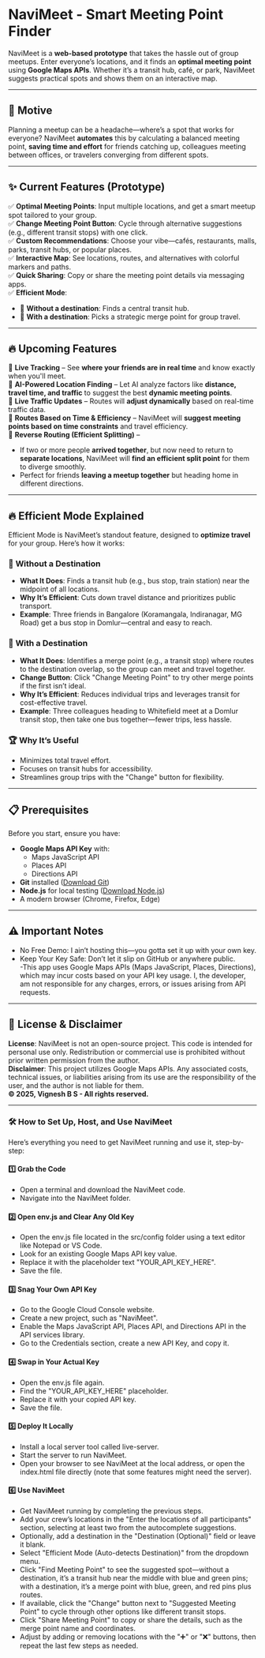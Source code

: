 #  NaviMeet - Smart Meeting Point Finder  

NaviMeet is a **web-based prototype** that takes the hassle out of group meetups. Enter everyone’s locations, and it finds an **optimal meeting point** using **Google Maps APIs**. Whether it’s a transit hub, café, or park, NaviMeet suggests practical spots and shows them on an interactive map.

---

## 🎯 Motive  
Planning a meetup can be a headache—where’s a spot that works for everyone? NaviMeet **automates** this by calculating a balanced meeting point, **saving time and effort** for friends catching up, colleagues meeting between offices, or travelers converging from different spots.

---

## ✨ **Current Features** (Prototype)  

✅ **Optimal Meeting Points**: Input multiple locations, and get a smart meetup spot tailored to your group.  
✅ **Change Meeting Point Button**: Cycle through alternative suggestions (e.g., different transit stops) with one click.  
✅ **Custom Recommendations**: Choose your vibe—cafés, restaurants, malls, parks, transit hubs, or popular places.  
✅ **Interactive Map**: See locations, routes, and alternatives with colorful markers and paths.  
✅ **Quick Sharing**: Copy or share the meeting point details via messaging apps.   
✅ **Efficient Mode**:  
  - 🚉 **Without a destination**: Finds a central transit hub.  
  - 🏁 **With a destination**: Picks a strategic merge point for group travel.  

---

## 🔥 **Upcoming Features**  

🚧 **Live Tracking** – See **where your friends are in real time** and know exactly when you'll meet.  
🚧 **AI-Powered Location Finding** – Let AI analyze factors like **distance, travel time, and traffic** to suggest the best **dynamic meeting points**.  
🚧 **Live Traffic Updates** – Routes will **adjust dynamically** based on real-time traffic data.  
🚧 **Routes Based on Time & Efficiency** – NaviMeet will **suggest meeting points based on time constraints** and travel efficiency.  
🚧 **Reverse Routing (Efficient Splitting)** –   
   - If two or more people **arrived together**, but now need to return to **separate locations**, NaviMeet will **find an efficient split point** for them to diverge smoothly.  
   - Perfect for friends **leaving a meetup together** but heading home in different directions.  


---

## 🔥 Efficient Mode Explained  
Efficient Mode is NaviMeet’s standout feature, designed to **optimize travel** for your group. Here’s how it works:

### 🚉 **Without a Destination**  
- **What It Does**: Finds a transit hub (e.g., bus stop, train station) near the midpoint of all locations.  
- **Why It’s Efficient**: Cuts down travel distance and prioritizes public transport.  
- **Example**: Three friends in Bangalore (Koramangala, Indiranagar, MG Road) get a bus stop in Domlur—central and easy to reach.

### 🏁 **With a Destination**  
- **What It Does**: Identifies a merge point (e.g., a transit stop) where routes to the destination overlap, so the group can meet and travel together.  
- **Change Button**: Click "Change Meeting Point" to try other merge points if the first isn’t ideal.  
- **Why It’s Efficient**: Reduces individual trips and leverages transit for cost-effective travel.  
- **Example**: Three colleagues heading to Whitefield meet at a Domlur transit stop, then take one bus together—fewer trips, less hassle.

### 🏆 **Why It’s Useful**  
- Minimizes total travel effort.  
- Focuses on transit hubs for accessibility.  
- Streamlines group trips with the "Change" button for flexibility.

---

## 📋 Prerequisites  
Before you start, ensure you have:  
- **Google Maps API Key** with:  
  - Maps JavaScript API  
  - Places API  
  - Directions API  
- **Git** installed ([Download Git](https://git-scm.com/))  
- **Node.js** for local testing ([Download Node.js](https://nodejs.org/))  
- A modern browser (Chrome, Firefox, Edge)

---

## ⚠️ Important Notes  
- No Free Demo: I ain’t hosting this—you gotta set it up with your own key.  
- Keep Your Key Safe: Don’t let it slip on GitHub or anywhere public.  
-This app uses Google Maps APIs (Maps JavaScript, Places, Directions), which may incur costs based on your API key usage. I, the developer, am not responsible for any charges, errors, or issues arising from API requests.

---

## 📜 License & Disclaimer  
**License**: NaviMeet is not an open-source project. This code is intended for personal use only. Redistribution or commercial use is prohibited without prior written permission from the author.  
**Disclaimer**: This project utilizes Google Maps APIs. Any associated costs, technical issues, or liabilities arising from its use are the responsibility of the user, and the author is not liable for them.  
**© 2025, Vignesh B S - All rights reserved.**

---

### 🛠️ How to Set Up, Host, and Use NaviMeet  
Here’s everything you need to get NaviMeet running and use it, step-by-step:

#### 1️⃣ Grab the Code  
- Open a terminal and download the NaviMeet code.  
- Navigate into the NaviMeet folder.

#### 2️⃣ Open env.js and Clear Any Old Key  
- Open the env.js file located in the src/config folder using a text editor like Notepad or VS Code.  
- Look for an existing Google Maps API key value.  
- Replace it with the placeholder text "YOUR_API_KEY_HERE".  
- Save the file.

#### 3️⃣ Snag Your Own API Key  
- Go to the Google Cloud Console website.  
- Create a new project, such as "NaviMeet".  
- Enable the Maps JavaScript API, Places API, and Directions API in the API services library.  
- Go to the Credentials section, create a new API Key, and copy it.

#### 4️⃣ Swap in Your Actual Key  
- Open the env.js file again.  
- Find the "YOUR_API_KEY_HERE" placeholder.  
- Replace it with your copied API key.  
- Save the file.

#### 5️⃣ Deploy It Locally  
- Install a local server tool called live-server.  
- Start the server to run NaviMeet.  
- Open your browser to see NaviMeet at the local address, or open the index.html file directly (note that some features might need the server).

#### 6️⃣  Use NaviMeet  
- Get NaviMeet running by completing the previous steps.  
- Add your crew’s locations in the "Enter the locations of all participants" section, selecting at least two from the autocomplete suggestions.  
- Optionally, add a destination in the "Destination (Optional)" field or leave it blank.  
- Select "Efficient Mode (Auto-detects Destination)" from the dropdown menu.  
- Click "Find Meeting Point" to see the suggested spot—without a destination, it’s a transit hub near the middle with blue and green pins; with a destination, it’s a merge point with blue, green, and red pins plus routes.  
- If available, click the "Change" button next to "Suggested Meeting Point" to cycle through other options like different transit stops.  
- Click "Share Meeting Point" to copy or share the details, such as the merge point name and coordinates.  
- Adjust by adding or removing locations with the "➕" or "❌" buttons, then repeat the last few steps as needed.
